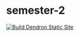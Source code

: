 # semester-2
[![Build Dendron Static Site](https://github.com/NilEis/semester-2/actions/workflows/publish.yml/badge.svg)](https://github.com/NilEis/semester-2/actions/workflows/publish.yml)<br/>
